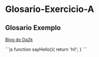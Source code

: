 # Glosario-Exercicio-A
## Glosario Exemplo

<a href="https://blog.da2k.com.br" title="Clique e acesse agora!">Blog do Da2k</a>

<p>
```js
   function sayHello(){
   return 'hi!';
  }
  ```
</p>
